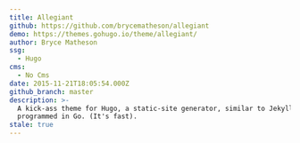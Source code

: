 ```yaml
---
title: Allegiant
github: https://github.com/brycematheson/allegiant
demo: https://themes.gohugo.io/theme/allegiant/
author: Bryce Matheson
ssg:
  - Hugo
cms:
  - No Cms
date: 2015-11-21T18:05:54.000Z
github_branch: master
description: >-
  A kick-ass theme for Hugo, a static-site generator, similar to Jekyll, but
  programmed in Go. (It's fast).
stale: true
---
```

